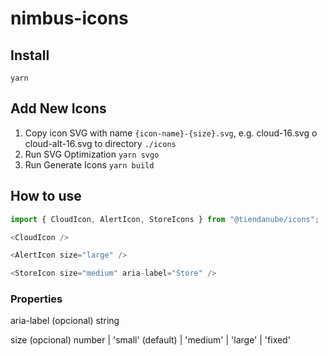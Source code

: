 # nimbus-icons

## Install
```shell
yarn
```

## Add New Icons
1. Copy icon SVG with name `{icon-name}-{size}.svg`, e.g. cloud-16.svg o cloud-alt-16.svg to directory `./icons`
2. Run SVG Optimization `yarn svgo`
3. Run Generate Icons `yarn build`


## How to use
```javascript
import { CloudIcon, AlertIcon, StoreIcons } from "@tiendanube/icons";

<CloudIcon />

<AlertIcon size="large" />

<StoreIcon size="medium" aria-label="Store" />

```

### Properties 
aria-label (opcional) 
string 

size (opcional)
number | 'small' (default) | 'medium' | 'large' | 'fixed'
